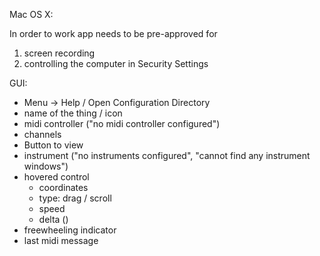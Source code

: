 Mac OS X:

In order to work app needs to be pre-approved for
1. screen recording
2. controlling the computer
in Security Settings


GUI:

- Menu -> Help / Open Configuration Directory
- name of the thing / icon
- midi controller ("no midi controller configured")
- channels
- Button to view
- instrument ("no instruments configured", "cannot find any instrument windows")
- hovered control
  - coordinates
  - type: drag / scroll
  - speed
  - delta (<freewheel>)
- freewheeling indicator
- last midi message

